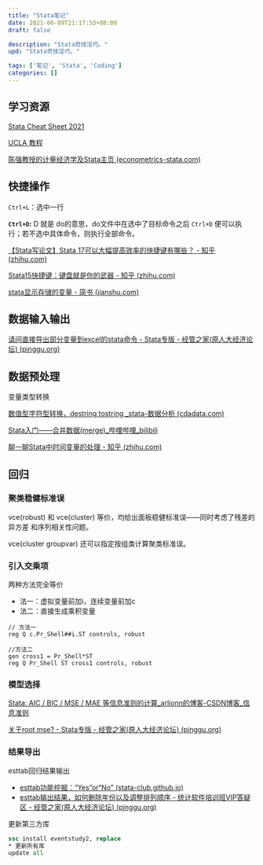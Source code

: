 ```yaml
---
title: "Stata笔记"
date: 2021-06-09T21:17:53+08:00
draft: false

description: "Stata奇技淫巧。"
upd: "Stata奇技淫巧。"

tags: ['笔记', 'Stata', 'Coding']
categories: []
---
```


## 学习资源

[Stata Cheat Sheet 2021](https://www.stata.com/bookstore/statacheatsheets.pdf)

[UCLA 教程](https://stats.oarc.ucla.edu/)

[陈强教授的计量经济学及Stata主页 (econometrics-stata.com)](http://www.econometrics-stata.com/)

## 快捷操作

`Ctrl+L`：选中一行

**`Ctrl+D`:** D 就是 do的意思，do文件中在选中了目标命令之后 `Ctrl+D` 便可以执行；若不选中具体命令，则执行全部命令。

[【Stata写论文】Stata 17可以大幅提高效率的快捷键有哪些？ - 知乎 (zhihu.com)](https://zhuanlan.zhihu.com/p/377150995)

[Stata15快捷键：键盘就是你的武器 - 知乎 (zhihu.com)](https://zhuanlan.zhihu.com/p/29728762)

[stata显示存储的变量 - 简书 (jianshu.com)](https://www.jianshu.com/p/ea9e11615f1f)

## 数据输入输出

[请问直接导出部分变量到excel的stata命令 - Stata专版 - 经管之家(原人大经济论坛) (pinggu.org)](https://bbs.pinggu.org/thread-7144789-1-1.html)

## 数据预处理

变量类型转换

[数值型字符型转换，destring tostring _stata-数据分析 (cdadata.com)](http://www.cdadata.com/16014)

[Stata入门——合并数据(merge)_哔哩哔哩_bilibili](https://www.bilibili.com/video/av90542118/)

[聊一聊Stata中时间变量的处理 - 知乎 (zhihu.com)](https://zhuanlan.zhihu.com/p/103817704)

## 回归

### 聚类稳健标准误

vce(robust) 和 vce(cluster) 等价，均给出面板稳健标准误——同时考虑了残差的异方差 和序列相关性问题。

vce(cluster groupvar) 还可以指定按组类计算聚类标准误。

### 引入交乘项

两种方法完全等价

- 法一：虚拟变量前加i，连续变量前加c
- 法二：直接生成乘积变量

```
// 方法一
reg Q c.Pr_Shell##i.ST controls, robust

//方法二
gen cross1 = Pr_Shell*ST
reg Q Pr_Shell ST cross1 controls, robust
```

### 模型选择

[Stata: AIC / BIC / MSE / MAE 等信息准则的计算_arlionn的博客-CSDN博客_信息准则](https://blog.csdn.net/arlionn/article/details/95541749)

[关于root mse? - Stata专版 - 经管之家(原人大经济论坛) (pinggu.org)](https://bbs.pinggu.org/thread-378753-1-1.html)

### 结果导出

esttab回归结果输出

- [esttab功能挖掘：“Yes”or“No” (stata-club.github.io)](https://stata-club.github.io/stata_article/2016-09-14.html)
- [esttab输出结果，如何删除年份以及调整排列顺序 - 统计软件培训班VIP答疑区 - 经管之家(原人大经济论坛) (pinggu.org)](https://bbs.pinggu.org/thread-4198787-1-1.html)



更新第三方库

```stata
ssc install eventstudy2, replace
* 更新所有库
update all
```

